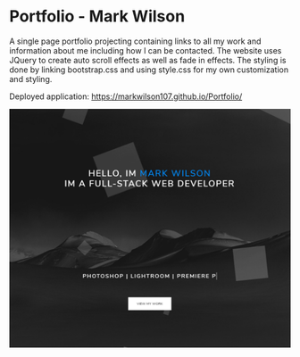 # Portfolio - Mark Wilson
A single page portfolio projecting containing links to all my work and information about me including how I can be contacted.
The website uses JQuery to create auto scroll effects as well as fade in effects. The styling is done by linking bootstrap.css and using style.css for my own customization and styling. 

Deployed application:
https://markwilson107.github.io/Portfolio/

![Image of Application](https://github.com/markwilson107/Portfolio/blob/master/assets/images/Deployed-application.png)
